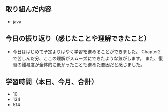 ## 取り組んだ内容

- java

## 今日の振り返り（感じたことや理解できたこと）

- 今日ははじめて予定よりはやく学習を進めることができました。
Chapter2で苦しんだ分、ここの理解がスムーズにできたような気がします。
また、復習の難易度が全体的に低かったことも進めた要因だと感じました。

## 学習時間（本日、今月、合計）

- 10
- 134
- 514
